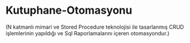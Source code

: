# Kutuphane-Otomasyonu
 (N katmanlı mimari ve Stored Procedure teknolojisi ile tasarlanmış CRUD işlemlerinin yapıldığı ve Sql Raporlamalarını içeren otomasyondur.)
